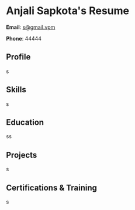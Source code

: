 # Anjali Sapkota's Resume

**Email**: s@gmail.vpm

**Phone**: 44444

## Profile
s

## Skills
s

## Education
ss

## Projects
s

## Certifications & Training
s

